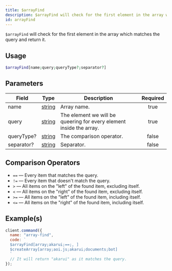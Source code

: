 ```yaml
---
title: $arrayFind
description: $arrayFind will check for the first element in the array which matches the query and return it.
id: arrayFind
---
```


`$arrayFind` will check for the first element in the array which matches the query and return it.

## Usage

```php
$arrayFind[name;query;queryType?;separator?]
```

## Parameters

| Field      | Type                                                                                              | Description                                                         | Required |
| ---------- | ------------------------------------------------------------------------------------------------- | ------------------------------------------------------------------- | :------: |
| name       | [string](https://developer.mozilla.org/en-US/docs/Web/JavaScript/Reference/Global_Objects/String) | Array name.                                                         |   true   |
| query      | [string](https://developer.mozilla.org/en-US/docs/Web/JavaScript/Reference/Global_Objects/String) | The element we will be queering for every element inside the array. |   true   |
| queryType? | [string](https://developer.mozilla.org/en-US/docs/Web/JavaScript/Reference/Global_Objects/String) | The comparison operator.                                            |  false   |
| separator? | [string](https://developer.mozilla.org/en-US/docs/Web/JavaScript/Reference/Global_Objects/String) | Separator.                                                          |  false   |

## Comparison Operators

- `==` — Every item that matches the query.
- `!=` — Every item that doesn't match the query.
- `>` — All items on the "left" of the found item, excluding itself.
- `<` — All items on the "right" of the found item, excluding itself.
- `>=` — All items on the "left" of the found item, including itself.
- `<=` — All items on the "right" of the found item, including itself.

## Example(s)

```javascript
client.command({
  name: "array-find",
  code: `
  $arrayFind[array;akarui;==;, ]
  $createArray[array;aoi.js;akarui;documents;bot]
  `
  // It will return "akarui" as it matches the query.
});
```
